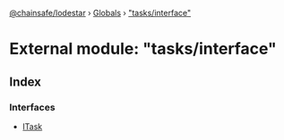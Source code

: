 [@chainsafe/lodestar](../README.md) › [Globals](../globals.md) › ["tasks/interface"](_tasks_interface_.md)

# External module: "tasks/interface"

## Index

### Interfaces

* [ITask](../interfaces/_tasks_interface_.itask.md)
